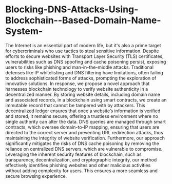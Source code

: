 # Blocking-DNS-Attacks-Using-Blockchain--Based-Domain-Name-System-
The Internet is an essential part of modern life, but it's also a prime target for cybercriminals who 
use tactics to steal sensitive information. Despite efforts to secure websites with Transport Layer 
Security (TLS) certificates, vulnerabilities such as DNS spoofing and cache poisoning persist, 
exposing users to risks like phishing and man-in-the-middle attacks. Traditional defenses like IP 
whitelisting and DNS filtering have limitations, often failing to address sophisticated forms of 
attacks, prompting the exploration of innovative solutions. In response, we propose a novel 
approach that harnesses blockchain technology to verify website authenticity in a decentralized 
manner. By storing website details, including domain name and associated records, in a 
blockchain using smart contracts, we create an immutable record that cannot be tampered with 
by attackers. This decentralized ledger ensures that once a website’s information is verified and 
stored, it remains secure, offering a trustless environment where no single authority can alter the 
data. DNS queries are managed through smart contracts, which oversee domain-to-IP mapping, 
ensuring that users are directed to the correct server and preventing URL redirection attacks, thus 
maintaining the integrity of website verification. Furthermore, our approach significantly 
mitigates the risks of DNS cache poisoning by removing the reliance on centralized DNS 
servers, which are vulnerable to compromise. Leveraging the inherent security features of 
blockchain, such as transparency, decentralization, and cryptographic integrity, our method 
effectively identifies phishing websites and other malicious activities without adding complexity 
for users. This ensures a more seamless and secure browsing experience. 
